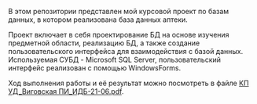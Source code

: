 В этом репозитории представлен мой курсовой проект по базам данных, в котором реализована база данных аптеки.  
  
Проект включает в себя проектирование БД на основе изучения предметной области, реализацию БД, а также создание пользовательского интерфейса для взаимодействия с базой данных.  
Используемая СУБД - Microsoft SQL Server, пользовательский интерфейс реализован с помощью WindowsForms.  

Ход выполнения работы и её результат можно посмотреть в файле [КП УД_Виговская ПИ_ИДБ-21-06.pdf](https://github.com/polyau/Pharmacy/blob/d350eae3f7d7b944fe4c6412877db6796c8131bf/%D0%9A%D0%9F%20%D0%A3%D0%94_%D0%92%D0%B8%D0%B3%D0%BE%D0%B2%D1%81%D0%BA%D0%B0%D1%8F%20%D0%9F%D0%98_%D0%98%D0%94%D0%91-21-06.pdf).  
